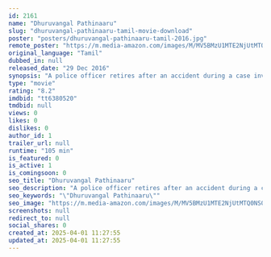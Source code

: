 ```yaml
---
id: 2161
name: "Dhuruvangal Pathinaaru"
slug: "dhuruvangal-pathinaaru-tamil-movie-download"
poster: "posters/dhuruvangal-pathinaaru-tamil-2016.jpg"
remote_poster: "https://m.media-amazon.com/images/M/MV5BMzU1MTE2NjUtMTQ0NS00MzkyLThlOTMtYWQ4ZmUzZGZhZDczXkEyXkFqcGc@._V1_SX300.jpg"
original_language: "Tamil"
dubbed_in: null
released_date: "29 Dec 2016"
synopsis: "A police officer retires after an accident during a case investigation. Years later, he is forced to relive the past as he narrates the story to his friend's son."
type: "movie"
rating: "8.2"
imdbid: "tt6380520"
tmdbid: null
views: 0
likes: 0
dislikes: 0
author_id: 1
trailer_url: null
runtime: "105 min"
is_featured: 0
is_active: 1
is_comingsoon: 0
seo_title: "Dhuruvangal Pathinaaru"
seo_description: "A police officer retires after an accident during a case investigation. Years later, he is forced to relive the past as he narrates the story to his friend's son."
seo_keywords: "\"Dhuruvangal Pathinaaru\""
seo_image: "https://m.media-amazon.com/images/M/MV5BMzU1MTE2NjUtMTQ0NS00MzkyLThlOTMtYWQ4ZmUzZGZhZDczXkEyXkFqcGc@._V1_SX300.jpg"
screenshots: null
redirect_to: null
social_shares: 0
created_at: 2025-04-01 11:27:55
updated_at: 2025-04-01 11:27:55
---
```


